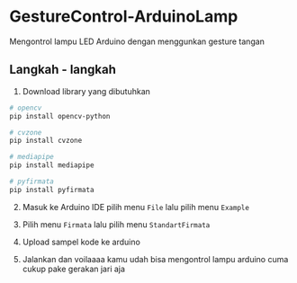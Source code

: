 # GestureControl-ArduinoLamp
Mengontrol lampu LED Arduino dengan menggunkan gesture tangan

## Langkah - langkah
1. Download library yang dibutuhkan

```bash
# opencv
pip install opencv-python

# cvzone
pip install cvzone

# mediapipe
pip install mediapipe

# pyfirmata
pip install pyfirmata
```

2. Masuk ke Arduino IDE pilih menu `File` lalu pilih menu `Example` 

3. Pilih menu `Firmata` lalu pilih menu `StandartFirmata`

3. Upload sampel kode ke arduino

4. Jalankan dan voilaaaa kamu udah bisa mengontrol lampu arduino cuma cukup pake gerakan jari aja 




